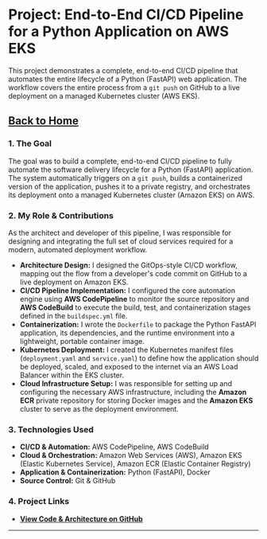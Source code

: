 # Project: End-to-End CI/CD Pipeline for a Python Application on AWS EKS
This project demonstrates a complete, end-to-end CI/CD pipeline that automates the entire lifecycle of a Python (FastAPI) web application. The workflow covers the entire process from a `git push` on GitHub to a live deployment on a managed Kubernetes cluster (AWS EKS).

[ Back to Home](./index.md)
---

### 1. The Goal

The goal was to build a complete, end-to-end CI/CD pipeline to fully automate the software delivery lifecycle for a Python (FastAPI) application. The system automatically triggers on a `git push`, builds a containerized version of the application, pushes it to a private registry, and orchestrates its deployment onto a managed Kubernetes cluster (Amazon EKS) on AWS.

### 2. My Role & Contributions

As the architect and developer of this pipeline, I was responsible for designing and integrating the full set of cloud services required for a modern, automated deployment workflow.

* **Architecture Design:** I designed the GitOps-style CI/CD workflow, mapping out the flow from a developer's code commit on GitHub to a live deployment on Amazon EKS.
* **CI/CD Pipeline Implementation:** I configured the core automation engine using **AWS CodePipeline** to monitor the source repository and **AWS CodeBuild** to execute the build, test, and containerization stages defined in the `buildspec.yml` file.
* **Containerization:** I wrote the `Dockerfile` to package the Python FastAPI application, its dependencies, and the runtime environment into a lightweight, portable container image.
* **Kubernetes Deployment:** I created the Kubernetes manifest files (`deployment.yaml` and `service.yaml`) to define how the application should be deployed, scaled, and exposed to the internet via an AWS Load Balancer within the EKS cluster.
* **Cloud Infrastructure Setup:** I was responsible for setting up and configuring the necessary AWS infrastructure, including the **Amazon ECR** private repository for storing Docker images and the **Amazon EKS** cluster to serve as the deployment environment.

### 3. Technologies Used

* **CI/CD & Automation:** AWS CodePipeline, AWS CodeBuild
* **Cloud & Orchestration:** Amazon Web Services (AWS), Amazon EKS (Elastic Kubernetes Service), Amazon ECR (Elastic Container Registry)
* **Application & Containerization:** Python (FastAPI), Docker
* **Source Control:** Git & GitHub

### 4. Project Links

* **[View Code & Architecture on GitHub](https://github.com/githubabhay2003/cicd-app-repo)**

---

